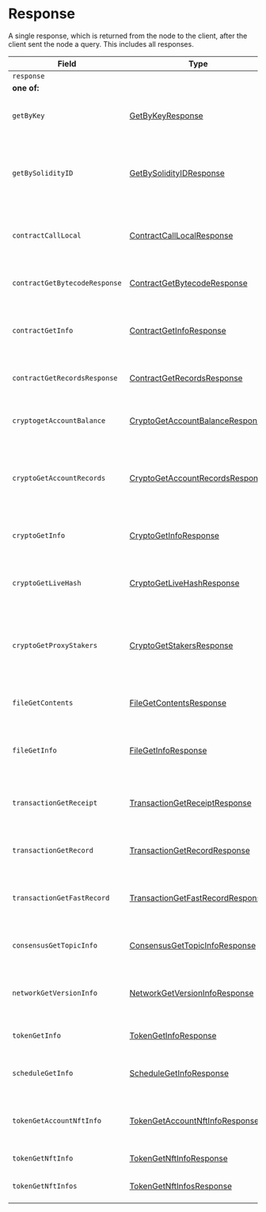 # Response

A single response, which is returned from the node to the client, after the client sent the node a query. This includes all responses.

| Field                         | Type                                                                                                                     | Description                                                                             |
| ----------------------------- | ------------------------------------------------------------------------------------------------------------------------ | --------------------------------------------------------------------------------------- |
| `response`                    |                                                                                                                          |                                                                                         |
| **one of:**                   |                                                                                                                          |                                                                                         |
| `getByKey`                    | [GetByKeyResponse](getbykey.md#getbykeyresponse)                                                                         | Get all entities associated with a given key                                            |
| `getBySolidityID`             | [GetBySolidityIDResponse](getbysolidityid.md#getbysolidityidresponse)                                                    | Get the IDs in the format used in transactions, given the format used in Solidity       |
| `contractCallLocal`           | [ContractCallLocalResponse](../smart-contracts/contractcalllocal.md#contractcalllocalresponse)                           | Response to call a function of a smart contract instance                                |
| `contractGetBytecodeResponse` | [ContractGetBytecodeResponse](../smart-contracts/contractgetbytecode.md#contractgetbytecoderesponse)                     | Get the bytecode for a smart contract instance                                          |
| `contractGetInfo`             | [ContractGetInfoResponse](../smart-contracts/contractgetinfo.md#contractgetinforesponse)                                 | Get information about a smart contract instance                                         |
| `contractGetRecordsResponse`  | [ContractGetRecordsResponse](../smart-contracts/contractgetrecords.md#contractgetrecordsresponse)                        | Get all existing records for a smart contract instance                                  |
| `cryptogetAccountBalance`     | [CryptoGetAccountBalanceResponse](../cryptocurrency-accounts/cryptogetaccountbalance.md#cryptogetaccountbalanceresponse) | Get the current balance in a cryptocurrency account                                     |
| `cryptoGetAccountRecords`     | [CryptoGetAccountRecordsResponse](../cryptocurrency-accounts/cryptogetaccountrecords.md#cryptogetaccountrecordsresponse) | Get all the records that currently exist for transactions involving an account          |
| `cryptoGetInfo`               | [CryptoGetInfoResponse](../cryptocurrency-accounts/cryptogetinfo.md#cryptogetinforesponse)                               | Get all information about an account                                                    |
| `cryptoGetLiveHash`           | [CryptoGetLiveHashResponse](../cryptocurrency-accounts/cryptogetclaim.md#cryptogetlivehashresponse)                      | Get a single claim from a single account (or null if it doesn't exist)                  |
| `cryptoGetProxyStakers`       | [CryptoGetStakersResponse](../cryptocurrency-accounts/cryptogetstakers.md#cryptogetstakersresponse)                      | Get all the accounts that proxy stake to a given account, and how much they proxy stake |
| `fileGetContents`             | [FileGetContentsResponse](../file-service/filegetcontents.md#filegetcontentsresponse)                                    | Get the contents of a file (the bytes stored in it)                                     |
| `fileGetInfo`                 | [FileGetInfoResponse](../file-service/filegetinfo.md#filegetinforesponse)                                                | Get information about a file, such as its expiration date                               |
| `transactionGetReceipt`       | [TransactionGetReceiptResponse](transactiongetreceipt.md#transactiongetreceiptresponse)                                  | Get a receipt for a transaction (lasts 180 seconds)                                     |
| `transactionGetRecord`        | [TransactionGetRecordResponse](transactiongetrecord.md#transactiongetrecordresponse)                                     | Get a record for a transaction (lasts 1 hour)                                           |
| `transactionGetFastRecord`    | [TransactionGetFastRecordResponse](transactiongetfastrecord.md#transactiongetfastrecordresponse)                         | Get a record for a transaction (lasts 180 seconds)                                      |
| `consensusGetTopicInfo`       | [ConsensusGetTopicInfoResponse](../consensus-service/consensusgettopicinfo.md#consensusgettopicinforesponse)             | Parameters of and state of a consensus topic.                                           |
| `networkGetVersionInfo`       | [NetworkGetVersionInfoResponse](networkgetversioninfo.md#networkgetversioninforesponse)                                  | Semantic versions of Hedera Services and HAPI proto                                     |
| `tokenGetInfo`                | [TokenGetInfoResponse](../token-service/tokengetinfo.md#tokengetinforesponse)                                            | Get all information about a token                                                       |
| `scheduleGetInfo`             | [ScheduleGetInfoResponse](../schedule-service/schedulegetinfo.md#consensusgettopicinforesponse)                          | Get all information about a schedule entity                                             |
| `tokenGetAccountNftInfo`      | [TokenGetAccountNftInfoResponse](../token-service/tokengetaccountnftinfo.md)                                             | A list of the NFTs associated with the account                                          |
| `tokenGetNftInfo`             | [TokenGetNftInfoResponse](../token-service/tokengetnftinfo.md)                                                           | All information about an NFT                                                            |
| `tokenGetNftInfos`            | [TokenGetNftInfosResponse](../token-service/tokengetnftinfos.md)                                                         | A list of the NFTs for the token                                                        |
